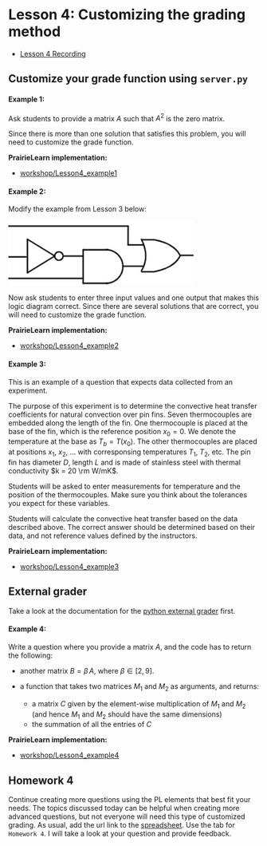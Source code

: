 # Lesson 4: Customizing the grading method

- [Lesson 4 Recording](https://mediaspace.illinois.edu/media/t/1_ssplpphc/170964131)

## Customize your grade function using `server.py`

#### Example 1:

Ask students to provide a matrix $A$ such that $A^2$ is the zero matrix.

Since there is more than one solution that satisfies this problem, you will need to customize the grade function.

**PrairieLearn implementation:**

- [workshop/Lesson4\_example1](https://prairielearn.engr.illinois.edu/pl/course/108/question/8211634/preview)

#### Example 2:

Modify the example from Lesson 3 below:

![](figs/logic-diagram2.png)

Now ask students to enter three input values and one output that makes this logic diagram correct. Since there are several solutions that are correct, you will need to customize the grade function.

**PrairieLearn implementation:**

- [workshop/Lesson4\_example2](https://prairielearn.engr.illinois.edu/pl/course/108/question/8211635/preview)

#### Example 3:

This is an example of a question that expects data collected from an experiment.

The purpose of this experiment is to determine the convective heat transfer coefficients for natural convection over pin fins. Seven thermocouples are embedded along the length of the fin.
   One thermocouple is placed at the base of the fin, which is the reference position $x_0 = 0$. We denote the temperature
   at the base as $T_b = T(x_0)$. The other thermocouples are placed at positions $x_1$, $x_2$, ... with
   corresponsing temperatures $T_1$, $T_2$, etc. The pin fin has diameter $D$, length $L$ and is made of stainless steel with thermal conductivity $k = 20 \rm W/mK$.

Students will be asked to enter measurements for temperature and the position of the thermocouples. Make sure you think about the tolerances you expect for these variables.

Students will calculate the convective heat transfer based  on the data described above. The correct answer should be determined based on their data, and not reference values defined by the instructors.

**PrairieLearn implementation:**

- [workshop/Lesson4\_example3](https://prairielearn.engr.illinois.edu/pl/course/108/question/8211637/preview)

## External grader

Take a look at the documentation for the [python external grader](https://illinois.zoom.us/j/99901445208?pwd=ZWQ0Q3RHNkV6YnVlc08rYU4xU3NPUT09) first.

#### Example 4:

Write a question where you provide a matrix $A$, and the code has to return the following:

- another matrix $B = \beta \, A$, where $\beta \in [2,9]$.

- a function that takes two matrices $M_1$ and $M_2$ as arguments, and returns:
	- a matrix $C$ given by the element-wise multiplication of $M_1$ and $M_2$ (and hence $M_1$ and $M_2$ should have the same dimensions)
	-  the summation of all the entries of $C$

**PrairieLearn implementation:**

- [workshop/Lesson4\_example4](https://prairielearn.engr.illinois.edu/pl/course/108/question/8211636/preview)

## Homework 4

Continue creating more questions using the PL elements that best fit your needs. The topics discussed today can be helpful when creating more advanced questions, but not everyone will need this type of customized grading. As usual, add the url link to the
[spreadsheet](https://docs.google.com/spreadsheets/d/1XeY-0o0guRGSFEK2E-pCHhW5qiGyBUFm2uo7e6SuzNM/edit#gid=1243482684).
Use the tab for `Homework 4`. I will take a look at your question and provide feedback.
